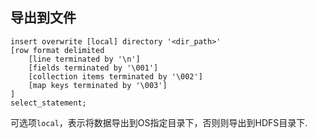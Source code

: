 ## 导出到文件
```
insert overwrite [local] directory '<dir_path>'
[row format delimited
	[line terminated by '\n']
	[fields terminated by '\001']
	[collection items terminated by '\002']
	[map keys terminated by '\003']
]
select_statement;
```
可选项`local`，表示将数据导出到OS指定目录下，否则则导出到HDFS目录下.
